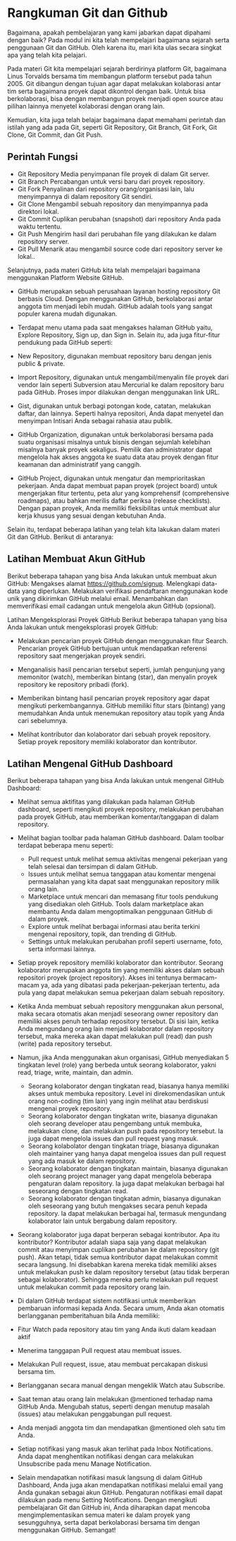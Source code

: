 # Rangkuman Git dan Github

Bagaimana, apakah pembelajaran yang kami jabarkan dapat dipahami dengan baik? Pada modul ini kita telah mempelajari bagaimana sejarah serta penggunaan Git dan GitHub. Oleh karena itu, mari kita ulas secara singkat apa yang telah kita pelajari.

Pada materi Git kita mempelajari sejarah berdirinya platform Git, bagaimana Linus Torvalds bersama tim membangun platform tersebut pada tahun 2005. Git dibangun dengan tujuan agar dapat melakukan kolaborasi antar tim serta bagaimana proyek dapat dikontrol dengan baik. Untuk bisa berkolaborasi, bisa dengan membangun proyek menjadi open source atau pilihan lainnya menyetel kolaborasi dengan orang lain.

Kemudian, kita juga telah belajar bagaimana dapat memahami perintah dan istilah yang ada pada Git, seperti Git Repository, Git Branch, Git Fork, Git Clone, Git Commit, dan Git Push. 
## Perintah Fungsi
- Git Repository	Media penyimpanan file proyek di dalam Git server.
- Git Branch	Percabangan untuk versi baru dari proyek repository.
- Git Fork	Penyalinan dari repository orang/organisasi lain, lalu menyimpannya di dalam repository Git sendiri.
- Git Clone	Mengambil sebuah repository dan menyimpannya pada direktori lokal.
- Git Commit	Cuplikan perubahan (snapshot) dari repository Anda pada waktu tertentu.
- Git Push	Mengirim hasil dari perubahan file yang dilakukan ke dalam repository server.
- Git Pull	Menarik atau mengambil source code dari repository server ke lokal..

Selanjutnya, pada materi GitHub kita telah mempelajari bagaimana menggunakan Platform Website GitHub. 

- GitHub merupakan sebuah perusahaan layanan hosting repository Git berbasis Cloud. Dengan menggunakan GitHub, berkolaborasi antar anggota tim menjadi lebih mudah. GitHub adalah tools yang sangat populer karena mudah digunakan.

- Terdapat menu utama pada saat mengakses halaman GitHub yaitu, Explore Repository, Sign up, dan Sign in. Selain itu, ada juga fitur-fitur pendukung pada GitHub seperti:

- New Repository, digunakan membuat repository baru dengan jenis public & private.
- Import Repository, digunakan untuk mengambil/menyalin file proyek dari vendor lain seperti Subversion atau Mercurial ke dalam repository baru pada GitHub. Proses impor dilakukan dengan menggunakan link URL.
- Gist, digunakan untuk berbagi potongan kode, catatan, melakukan daftar, dan lainnya. Seperti halnya repositori, Anda dapat menyetel dan menyimpan Intisari Anda sebagai rahasia atau publik.
- GitHub Organization, digunakan untuk berkolaborasi bersama pada suatu organisasi misalnya untuk bisnis dengan sejumlah kelebihan misalnya banyak proyek sekaligus. Pemilik dan administrator dapat mengelola hak akses anggota ke suatu data atau proyek dengan fitur keamanan dan administratif yang canggih.
- GitHub Project, digunakan untuk mengatur dan memprioritaskan pekerjaan. Anda dapat membuat papan proyek (project board) untuk mengerjakan fitur tertentu, peta alur yang komprehensif (comprehensive roadmaps), atau bahkan merilis daftar periksa (release checklists). Dengan papan proyek, Anda memiliki fleksibilitas untuk membuat alur kerja khusus yang sesuai dengan kebutuhan Anda.

Selain itu, terdapat beberapa latihan yang telah kita lakukan dalam materi Git dan GitHub. Berikut di antaranya:

## Latihan Membuat Akun GitHub
Berikut beberapa tahapan yang bisa Anda lakukan untuk membuat akun GitHub:
Mengakses alamat https://github.com/signup. 
Melengkapi data-data yang diperlukan. 
Melakukan verifikasi pendaftaran menggunakan kode unik yang dikirimkan GitHub melalui email. 
Menambahkan dan memverifikasi email cadangan untuk mengelola akun GitHub (opsional).

Latihan Mengeksplorasi Proyek GitHub
Berikut beberapa tahapan yang bisa Anda lakukan untuk mengeksplorasi proyek GitHub:

- Melakukan pencarian proyek GitHub dengan menggunakan fitur Search. Pencarian proyek GitHub bertujuan untuk mendapatkan referensi repository saat mengerjakan proyek sendiri. 

- Menganalisis hasil pencarian tersebut seperti, jumlah pengunjung yang memonitor (watch), memberikan bintang (star), dan menyalin proyek repository ke repository pribadi (fork).

- Memberikan bintang hasil pencarian proyek repository agar dapat mengikuti perkembangannya. GitHub memiliki fitur stars (bintang) yang memudahkan Anda untuk menemukan repository atau topik yang Anda cari sebelumnya.

- Melihat kontributor dan kolaborator dari sebuah proyek repository. Setiap proyek repository memiliki kolaborator dan kontributor. 

## Latihan Mengenal GitHub Dashboard
Berikut beberapa tahapan yang bisa Anda lakukan untuk mengenal GitHub Dashboard:
- Melihat semua aktifitas yang dilakukan pada halaman GitHub dashboard, seperti mengikuti proyek repository, melakukan perubahan pada proyek GitHub, atau memberikan komentar/tanggapan di dalam repository. 
- Melihat bagian toolbar pada halaman GitHub dashboard. Dalam toolbar terdapat beberapa menu seperti:
  - Pull request untuk melihat semua aktivitas mengenai pekerjaan yang telah selesai dan tersimpan di dalam GitHub. 
  - Issues untuk melihat semua tanggapan atau komentar mengenai permasalahan yang kita dapat saat menggunakan repository milik orang lain. 
  - Marketplace untuk mencari dan memasang fitur tools pendukung yang disediakan oleh GitHub. Tools dalam marketplace akan membantu Anda dalam mengoptimalkan penggunaan GitHub di dalam proyek. 
  - Explore untuk melihat berbagai informasi atau berita terkini mengenai repository, topik, dan  trending di GitHub. 
  - Settings untuk melakukan perubahan profil seperti username, foto, serta informasi lainnya.

- Setiap proyek repository memiliki kolaborator dan kontributor. Seorang kolaborator merupakan anggota tim yang memiliki akses dalam sebuah repositori proyek (project repository). Akses ini tentunya bermacam-macam ya, ada yang dibatasi pada pekerjaan-pekerjaan tertentu, ada pula yang dapat melakukan semua pekerjaan dalam sebuah repository.

- Ketika Anda membuat sebuah repository menggunakan akun personal, maka secara otomatis akan menjadi seseorang owner repository dan memiliki akses penuh terhadap repository tersebut. Di sisi lain, ketika Anda mengundang orang lain menjadi kolaborator dalam repository tersebut, maka mereka akan dapat melakukan pull (read) dan push (write) pada repository tersebut.

- Namun, jika Anda menggunakan akun organisasi, GitHub menyediakan 5 tingkatan level (role) yang berbeda untuk seorang kolaborator, yakni read, triage, write, maintain, dan admin.
  - Seorang kolaborator dengan tingkatan read, biasanya hanya memiliki akses untuk membuka repository. Level ini direkomendasikan untuk orang non-coding (tim lain) yang ingin melihat atau berdiskusi mengenai proyek repository.
  - Seorang kolaborator dengan tingkatan write, biasanya digunakan oleh seorang developer atau pengembang untuk membuka, melakukan clone, dan melakukan push pada repository tersebut. Ia juga dapat mengelola issues dan pull request yang masuk.
  - Seorang kolabolator dengan tingkatan triage, biasanya digunakan oleh maintainer yang hanya dapat mengeloa issues dan pull request yang ada masuk ke dalam repository.
  - Seorang kolaborator dengan tingkatan maintain, biasanya digunakan oleh seorang project manager yang dapat mengelola beberapa pengaturan dalam repository. Ia juga dapat melakukan berbagai hal seseorang dengan tingkatan read.
  - Seorang kolaborator dengan tingkatan admin, biasanya digunakan oleh seseorang yang butuh mengakses secara penuh kepada repository. Ia dapat melakukan berbagai hal, termasuk mengundang kolaborator lain untuk bergabung dalam repository.

- Seorang kolaborator juga dapat berperan sebagai kontributor. Apa itu kontributor? Kontributor adalah siapa saja yang dapat melakukan commit atau menyimpan cuplikan perubahan ke dalam repository (git push). Akan tetapi, tidak semua kontributor dapat melakukan commit secara langsung. Ini disebabkan karena mereka tidak memiliki akses untuk melakukan push ke dalam repository tersebut (atau tidak berperan sebagai kolaborator). Sehingga mereka perlu melakukan pull request untuk melakukan commit pada repository orang lain.

- Di dalam GitHub terdapat sistem notifikasi untuk memberikan pembaruan informasi kepada Anda. Secara umum, Anda akan otomatis berlangganan pemberitahuan bila Anda memiliki:
 - Fitur Watch pada repository atau tim yang Anda ikuti dalam keadaan aktif
 - Menerima tanggapan Pull request atau membuat issues.
 - Melakukan Pull request, issue, atau membuat percakapan diskusi bersama tim.
 - Berlangganan secara manual dengan mengeklik Watch atau Subscribe.
 - Saat teman atau orang lain melakukan @mentioned terhadap nama GitHub Anda.
 Mengubah status, seperti dengan menutup masalah (issues) atau melakukan penggabungan pull request.
  - Anda menjadi anggota tim dan mendapatkan @mentioned oleh satu tim Anda.

- Setiap notifikasi yang masuk akan terlihat pada Inbox Notifications. Anda dapat menghentikan notifikasi dengan cara melakukan Unsubscribe pada menu Manage Notification.

- Selain mendapatkan notifikasi masuk langsung di dalam GitHub Dashboard, Anda juga akan mendapatkan notifikasi melalui email yang Anda gunakan sebagai akun GitHub. Pengaturan notifikasi email dapat dilakukan pada menu Setting Notifications. 
Dengan mengikuti pembelajaran Git dan GitHub ini, Anda diharapkan dapat mencoba mengimplementasikan semua materi ke dalam proyek yang sesungguhnya, serta dapat berkolaborasi bersama tim dengan menggunakan GitHub. Semangat!

